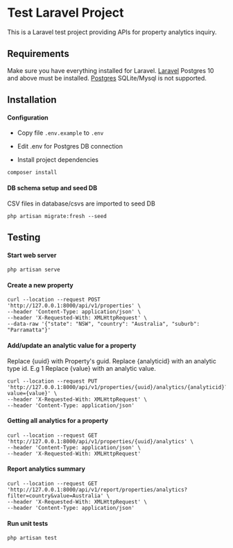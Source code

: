 # Test Laravel Project

This is a Laravel test project providing APIs for property analytics inquiry.

## Requirements

Make sure you have everything installed for Laravel. [Laravel](https://laravel.com/docs/7.x/installation)
Postgres 10 and above must be installed.  [Postgres](https://www.postgresql.org/download/)
SQLite/Mysql is not supported.

## Installation

#### Configuration

- Copy file `.env.example` to `.env`

- Edit .env for Postgres DB connection

- Install project dependencies

```
composer install
```

#### DB schema setup and seed DB
CSV files in database/csvs are imported to seed DB
```
php artisan migrate:fresh --seed
```

## Testing

#### Start web server

```
php artisan serve
```

#### Create a new property
```
curl --location --request POST 'http://127.0.0.1:8000/api/v1/properties' \
--header 'Content-Type: application/json' \
--header 'X-Requested-With: XMLHttpRequest' \
--data-raw '{"state": "NSW", "country": "Australia", "suburb": "Parramatta"}'
```

#### Add/update an analytic value for a property

Replace {uuid} with Property's guid.
Replace {analyticid} with an analytic type id. E.g 1
Replace {value} with an analytic value.
```
curl --location --request PUT 'http://127.0.0.1:8000/api/v1/properties/{uuid}/analytics/{analyticid}?value={value}' \
--header 'X-Requested-With: XMLHttpRequest' \
--header 'Content-Type: application/json'
```

#### Getting all analytics for a property
```
curl --location --request GET 'http://127.0.0.1:8000/api/v1/properties/{uuid}/analytics' \
--header 'Content-Type: application/json' \
--header 'X-Requested-With: XMLHttpRequest'
```

#### Report analytics summary
```
curl --location --request GET 'http://127.0.0.1:8000/api/v1/report/properties/analytics?filter=country&value=Australia' \
--header 'X-Requested-With: XMLHttpRequest' \
--header 'Content-Type: application/json'
```

#### Run unit tests

```
php artisan test
```
